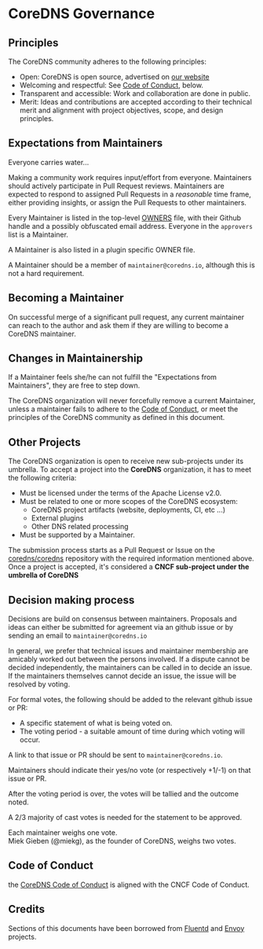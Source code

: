 # CoreDNS Governance

## Principles

The CoreDNS community adheres to the following principles:

- Open: CoreDNS is open source, advertised on [our website](https://coredns.io/community)
- Welcoming and respectful: See [Code of Conduct](#code-of-conduct), below.
- Transparent and accessible: Work and collaboration are done in public.
- Merit: Ideas and contributions are accepted according to their technical merit and alignment with project objectives, scope, and design principles.


## Expectations from Maintainers

Everyone carries water...

Making a community work requires input/effort from everyone.
Maintainers should actively participate in Pull Request reviews.
Maintainers are expected to respond to assigned Pull Requests in a *reasonable* time frame,
either providing insights, or assign the Pull Requests to other maintainers.

Every Maintainer is listed in the top-level [OWNERS](OWNERS)
file, with their Github handle and a possibly obfuscated email address.
Everyone in the `approvers` list is a Maintainer.

A Maintainer is also listed in a plugin specific OWNER file.

A Maintainer should be a member of `maintainer@coredns.io`, although this is not a hard requirement.

## Becoming a Maintainer

On successful merge of a significant pull request, any current maintainer can reach
to the author and ask them if they are willing to become a CoreDNS maintainer.

## Changes in Maintainership

If a Maintainer feels she/he can not fulfill the "Expectations from Maintainers", they are free to
step down.

The CoreDNS organization will never forcefully remove a current Maintainer, unless a maintainer
fails to adhere to the [Code of Conduct](https://github.com/coredns/coredns/blob/master/CODE-OF-CONDUCT.md),
or meet the principles of the CoreDNS community as defined in this document.


## Other Projects

The CoreDNS organization is open to receive new sub-projects under its umbrella. To accept a project
into the __CoreDNS__ organization, it has to meet the following criteria:

- Must be licensed under the terms of the Apache License v2.0.
- Must be related to one or more scopes of the CoreDNS ecosystem:
  - CoreDNS project artifacts (website, deployments, CI, etc ...)
  - External plugins
  - Other DNS related processing
- Must be supported by a Maintainer.

The submission process starts as a Pull Request or Issue on the
[coredns/coredns](https://github.com/coredns/coredns) repository with the required information
mentioned above. Once a project is accepted, it's considered a __CNCF sub-project under the umbrella
of CoreDNS__

## Decision making process

Decisions are build on consensus between maintainers.
Proposals and ideas can either be submitted for agreement via an github issue or by sending an email to `maintainer@coredns.io`

In general, we prefer that technical issues and maintainer membership are amicably worked out between the persons involved.
If a dispute cannot be decided independently, the maintainers can be called in to decide an issue.
If the maintainers themselves cannot decide an issue, the issue will be resolved by voting.

For formal votes, the following should be added to the relevant github issue or PR:
* A specific statement of what is being voted on.
* The voting period - a suitable amount of time during which voting will occur.

A link to that issue or PR should be sent to `maintainer@coredns.io`.

Maintainers should indicate their yes/no vote (or respectively +1/-1) on that issue or PR.

After the voting period is over, the votes will be tallied and the outcome noted.

A 2/3 majority of cast votes is needed for the statement to be approved.

Each maintainer weighs one vote.<br>
Miek Gieben (@miekg), as the founder of CoreDNS, weighs two votes.

## Code of Conduct

the [CoreDNS Code of Conduct](https://github.com/coredns/coredns/CODE-OF-CONDUCT.md) is aligned with the CNCF Code of Conduct.

## Credits

Sections of this documents have been borrowed from [Fluentd](https://github.com/fluent/fluentd/blob/master/GOVERNANCE.md) and [Envoy](https://github.com/envoyproxy/envoy/blob/master/GOVERNANCE.md) projects.
